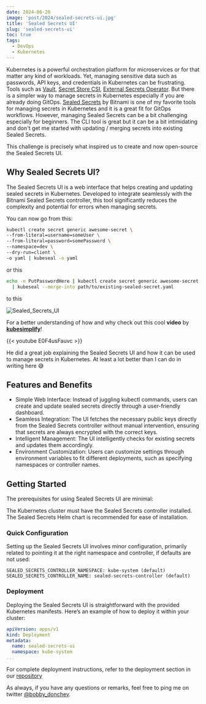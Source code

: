 ```yaml
---
date: 2024-06-20
image: 'post/2024/sealed-secrets-ui.jpg'
title: 'Sealed Secrets UI'
slug: 'sealed-secrets-ui'
toc: true
tags:
  - DevOps
  - Kubernetes
---
```


Kubernetes is a powerful orchestration platform for microservices or for that matter any kind of workloads. Yet, managing sensitive data such as passwords, API keys, and credentials in Kubernetes can be frustrating. 
Tools such as [Vault](https://www.vaultproject.io/), [Secret Store CSI](https://secrets-store-csi-driver.sigs.k8s.io/), [External Secrets Operator](https://external-secrets.io/latest/). But there is a simpler way to manage secrets in Kubernetes especially if you are already doing GitOps. [Sealed Secrets](https://github.com/bitnami-labs/sealed-secrets) by Bitnami is one of my favorite tools for managing secrets in Kubernetes and it is a great fit for GitOps workflows. However, managing Sealed Secrets can be a bit challenging especially for beginners. The CLI tool is great but it can be a bit intimidating and don't get me started with updating / merging secrets into existing Sealed Secrets.

This challenge is precisely what inspired us to create and now open-source the Sealed Secrets UI.

## Why Sealed Secrets UI?
The Sealed Secrets UI is a web interface that helps creating and updating sealed secrets in Kubernetes. Developed to integrate seamlessly with the Bitnami Sealed Secrets controller, this tool significantly reduces the complexity and potential for errors when managing secrets.

You can now go from this:

```bash
kubectl create secret generic awesome-secret \                                                                                                             
--from-literal=username=someUser \
--from-literal=password=somePassword \
--namespace=dev \
--dry-run=client \
-o yaml | kubeseal -o yaml
```

or this
  
```bash
echo -n PutPasswordHere | kubectl create secret generic awesome-secret --dry-run=client --from-file=apiKey=/dev/stdin -o yaml \
  | kubeseal --merge-into path/to/existing-sealed-secret.yaml
```

to this

![Sealed_Secrets_UI](post/2024/sealed-secrets-ui.png)


For a better understanding of how and why check out this cool **video** by **[kubesimplify](https://www.youtube.com/@kubesimplify)**!

{{< youtube E0F4usFauvc >}}


He did a great job explaining the Sealed Secrets UI and how it can be used to manage secrets in Kubernetes. At least a lot better than I can do in writing here 😅


## Features and Benefits

- Simple Web Interface: Instead of juggling kubectl commands, users can create and update sealed secrets directly through a user-friendly dashboard.
- Seamless Integration: The UI fetches the necessary public keys directly from the Sealed Secrets controller without manual intervention, ensuring that secrets are always encrypted with the correct keys.
- Intelligent Management: The UI intelligently checks for existing secrets and updates them accordingly.
- Environment Customization: Users can customize settings through environment variables to fit different deployments, such as specifying namespaces or controller names.

## Getting Started

The prerequisites for using Sealed Secrets UI are minimal:

The Kubernetes cluster must have the Sealed Secrets controller installed. The Sealed Secrets Helm chart is recommended for ease of installation.

### Quick Configuration
Setting up the Sealed Secrets UI involves minor configuration, primarily related to pointing it at the right namespace and controller, if defaults are not used:

```
SEALED_SECRETS_CONTROLLER_NAMESPACE: kube-system (default)
SEALED_SECRETS_CONTROLLER_NAME: sealed-secrets-controller (default)
```

### Deployment
Deploying the Sealed Secrets UI is straightforward with the provided Kubernetes manifests. Here’s an example of how to deploy it within your cluster:

```yaml
apiVersion: apps/v1
kind: Deployment
metadata:
  name: sealed-secrets-ui
  namespace: kube-system
...
```
For complete deployment instructions, refer to the deployment section in our [repository](https://github.com/alpheya/sealed-secrets-ui)


As always, if you have any questions or remarks, feel free to ping me on twitter [@bobby_donchev](https://twitter.com/bobby_donchev).